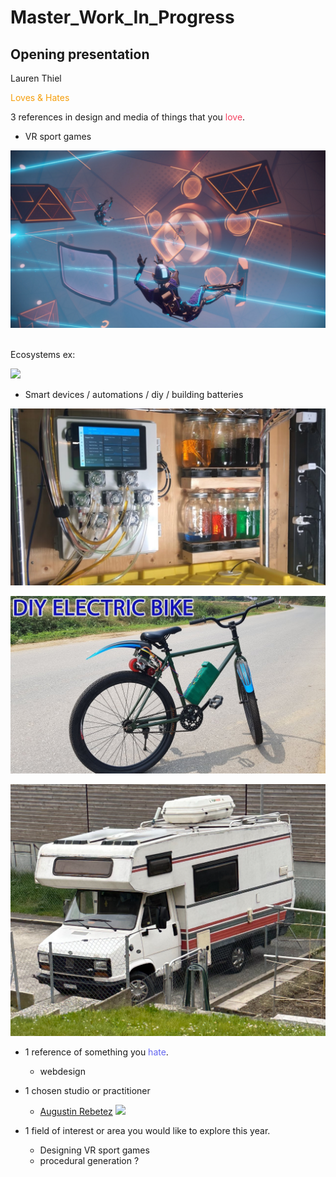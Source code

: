 # Master_Work_In_Progress

## Opening presentation

Lauren Thiel





<span style="color:rgba(245,158,11,1)">Loves & Hates</span>



3 references in design and media of things that you <span style="color:rgba(244,63,94,1)">love</span>.

- VR sport games

![](Echo_VR_Header.png)


  <br/>Ecosystems ex: 


![](Screenshot%202024-09-23%20at%2010.32.53.png)



- Smart devices / automations / diy / building batteries

![](maxresdefault-1.jpg)

![](maxresdefault.jpg)

![](IMG_6243.jpg)



- 1 reference of something you <span style="color:rgba(99,102, 241,1)">hate</span>.

  - webdesign

  

- 1 chosen studio or practitioner

  - [Augustin Rebetez](https://www.instagram.com/maisontotale_/)
![](IMG_6233.jpg)
  

- 1 field of interest or area you would like to explore this year.

  - Designing VR sport games
  - procedural generation ?
